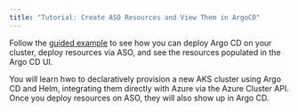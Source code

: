 ```yaml
---
title: "Tutorial: Create ASO Resources and View Them in ArgoCD"
---
```


Follow the [guided example](https://azure-samples.github.io/aks-labs/docs/platform-engineering/aks-capz-aso/#sample-1-create-a-new-aks-cluster-as-an-argo-cd-application)
to see how you can deploy Argo CD on your cluster, deploy resources via ASO, and see the resources populated in the Argo CD UI.

You will learn hwo to declaratively provision a new AKS cluster using Argo CD and Helm, integrating them directly with Azure via the Azure Cluster API. Once you deploy resources on ASO, they will also show up in Argo CD.
